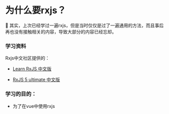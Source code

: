# 为什么要rxjs？

其实，上次已经学过一遍rxjs，但是当时仅仅是过了一遍通用的方法，而且事后再也没有接触相关的内容，导致大部分的内容已经忘却。

### 学习资料

Rxjs中文社区提供的：

* [Learn RxJS 中文版](https://github.com/btroncone/learn-rxjs)

* [RxJS 5 ultimate 中文版](https://www.gitbook.com/book/chrisnoring/rxjs-5-ultimate/details)

### 学习的目的：

* 为了在vue中使用rxjs
